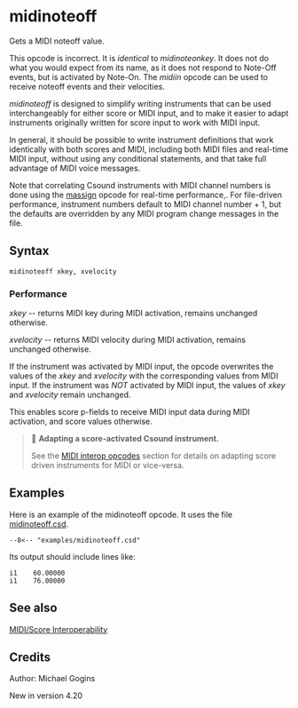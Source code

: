 <!--
id:midinoteoff
category:Real-time MIDI:MIDI/Score Interoperability
-->
# midinoteoff
Gets a MIDI noteoff value.

This opcode is incorrect. It is _identical_ to _midinoteonkey_. It does not do what you would expect from its name, as it does not respond to Note-Off events, but is activated by Note-On. The _midiin_ opcode can be used to receive noteoff events and their velocities.

_midinoteoff_ is designed to simplify writing instruments that can be used interchangeably for either score or MIDI input, and to make it easier to adapt instruments originally written for score input to work with MIDI input.

In general, it should be possible to write instrument definitions that work identically with both scores and MIDI, including both MIDI files and real-time MIDI input, without using any conditional statements, and that take full advantage of MIDI voice messages.

Note that correlating Csound instruments with MIDI channel numbers is done using the [massign](../../opcodes/massign) opcode for real-time performance,.  For file-driven performance, instrument numbers default to MIDI channel number + 1, but the defaults are overridden by any MIDI program change messages in the file.

## Syntax
``` csound-orc
midinoteoff xkey, xvelocity
```

### Performance

_xkey_ -- returns MIDI key during MIDI activation, remains unchanged otherwise.

_xvelocity_ -- returns MIDI velocity during MIDI activation, remains unchanged otherwise.

If the instrument was activated by MIDI input, the opcode overwrites the values of the _xkey_ and _xvelocity_ with the corresponding values from MIDI input. If the instrument was _NOT_ activated by MIDI input, the values of _xkey_ and _xvelocity_ remain unchanged.

This enables score p-fields to receive MIDI input data during MIDI activation, and score values otherwise.

> :memo: **Adapting a score-activated Csound instrument.**
>
> See the [MIDI interop opcodes](../../midi/interop) section for details on adapting score driven instruments for MIDI or vice-versa.

## Examples

Here is an example of the midinoteoff opcode. It uses the file [midinoteoff.csd](../../examples/midinoteoff.csd).

``` csound-csd title="Example of the midinoteoff opcode." linenums="1"
--8<-- "examples/midinoteoff.csd"
```

Its output should include lines like:

```
i1    60.00000
i1    76.00000
```

## See also

[MIDI/Score Interoperability](../../midi/interop)

## Credits

Author: Michael Gogins

New in version 4.20
